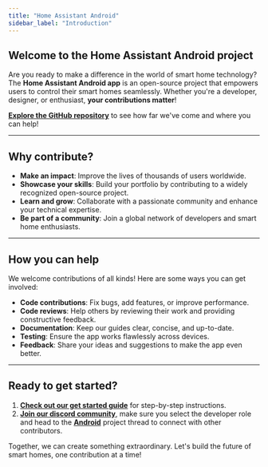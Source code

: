 ```yaml
---
title: "Home Assistant Android"
sidebar_label: "Introduction"
---
```


## Welcome to the Home Assistant Android project

Are you ready to make a difference in the world of smart home technology? The **Home Assistant Android app** is an open-source project that empowers users to control their smart homes seamlessly. Whether you're a developer, designer, or enthusiast, **your contributions matter**!

**[Explore the GitHub repository](https://ossinsight.io/analyze/home-assistant/android#overview)** to see how far we've come and where you can help!

---

## Why contribute?

- **Make an impact**: Improve the lives of thousands of users worldwide.
- **Showcase your skills**: Build your portfolio by contributing to a widely recognized open-source project.
- **Learn and grow**: Collaborate with a passionate community and enhance your technical expertise.
- **Be part of a community**: Join a global network of developers and smart home enthusiasts.

---

## How you can help

We welcome contributions of all kinds! Here are some ways you can get involved:

- **Code contributions**: Fix bugs, add features, or improve performance.
- **Code reviews**: Help others by reviewing their work and providing constructive feedback.
- **Documentation**: Keep our guides clear, concise, and up-to-date.
- **Testing**: Ensure the app works flawlessly across devices.
- **Feedback**: Share your ideas and suggestions to make the app even better.

---

## Ready to get started?

1. **[Check out our get started guide](android/get_started)** for step-by-step instructions.
2. **[Join our discord community](https://discord.gg/c5DvZ4e)**, make sure you select the developer role and head to the **[Android](https://discord.com/channels/330944238910963714/1346948551892009101)** project thread to connect with other contributors.

Together, we can create something extraordinary. Let's build the future of smart homes, one contribution at a time!
